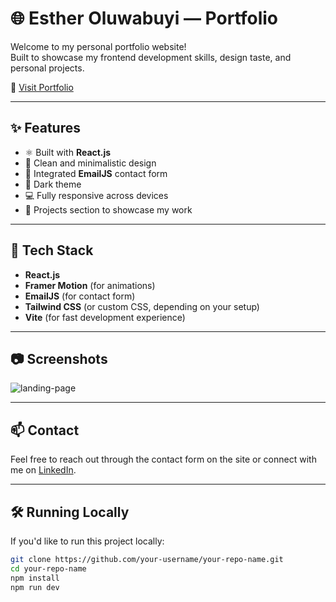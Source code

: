 # 🌐 Esther Oluwabuyi — Portfolio

Welcome to my personal portfolio website!  
Built to showcase my frontend development skills, design taste, and personal projects.

🔗 [Visit Portfolio](https://esther-oluwabuyi-portfolio.vercel.app)

---

## ✨ Features

- ⚛️ Built with **React.js**
- 🎨 Clean and minimalistic design
- 💬 Integrated **EmailJS** contact form
- 🌙 Dark theme
- 💻 Fully responsive across devices
- 📁 Projects section to showcase my work

---

## 🚀 Tech Stack

- **React.js**
- **Framer Motion** (for animations)
- **EmailJS** (for contact form)
- **Tailwind CSS** (or custom CSS, depending on your setup)
- **Vite** (for fast development experience)

---

## 📷 Screenshots

![landing-page](/images/projects/portfolio.webp)

---

## 📫 Contact

Feel free to reach out through the contact form on the site or connect with me on [LinkedIn](https://www.linkedin.com/in/esther-oluwabuyi/).

---

## 🛠️ Running Locally

If you'd like to run this project locally:

```bash
git clone https://github.com/your-username/your-repo-name.git
cd your-repo-name
npm install
npm run dev
```
